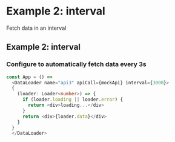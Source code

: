 # Example 2: interval

Fetch data in an interval

## Example 2: interval

### Configure to automatically fetch data every 3s

```typescript
const App = () =>
  <DataLoader name="api3" apiCall={mockApi} interval={3000}>
  {
    (loader: Loader<number>) => {
      if (loader.loading || loader.error) {
        return <div>loading...</div>
      }
      return <div>{loader.data}</div>
    }
  }
  </DataLoader>
```

